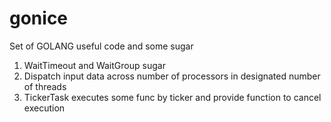 # gonice
Set of GOLANG useful code and some sugar

1. WaitTimeout and WaitGroup sugar
2. Dispatch input data across number of processors in designated number of threads
3. TickerTask executes some func by ticker and provide function to cancel execution 
